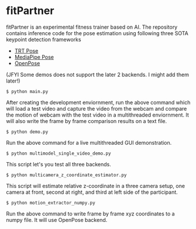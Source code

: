 # fitPartner
fitPartner is an experimental fitness trainer based on AI. The repository contains inference code for the pose estimation using following three SOTA keypoint detection frameworks

* [TRT Pose](https://github.com/NVIDIA-AI-IOT/trt_pose)
* [MediaPipe Pose](https://google.github.io/mediapipe/solutions/pose.html)
* [OpenPose](https://github.com/CMU-Perceptual-Computing-Lab/openpose)

(JFYI Some demos does not support the later 2 backends. I might add them later!)

```
$ python main.py
```
After creating the development enviornment, run the above command which will load a test video and capture the video from the webcam and compare the motion of webcam with the test video in a multithreaded enviornment. It will also write the frame by frame comparison results on a text file.

```
$ python demo.py
```
Run the above command for a live multithreaded GUI demonstration.

```
$ python multimodel_single_video_demo.py
```
This script let's you test all three backends.

```
$ python multicamera_z_coordinate_estimator.py
```
This script will estimate relative z-coordinate in a three camera setup, one camera at front, second at right, and third at left side of the participant.

```
$ python motion_extractor_numpy.py
```
Run the above command to write frame by frame xyz coordinates to a numpy file. It will use OpenPose backend.
